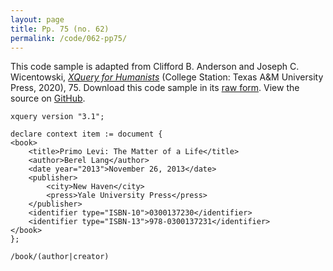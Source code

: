 ```yaml
---
layout: page
title: Pp. 75 (no. 62)
permalink: /code/062-pp75/
---
```


This code sample is adapted from Clifford B. Anderson and Joseph C. Wicentowski, 
[_XQuery for Humanists_](/) (College Station: Texas A&M University Press, 2020), 75. 
Download this code sample in its [raw form](/code/062-pp75/062-pp75.xq).
View the source on [GitHub](https://github.com/coding4humanists/xquery4humanists/blob/release/code/062-pp75/062-pp75.xq).

```xquery
xquery version "3.1";

declare context item := document {
<book>
    <title>Primo Levi: The Matter of a Life</title>
    <author>Berel Lang</author>
    <date year="2013">November 26, 2013</date>
    <publisher>
        <city>New Haven</city>
        <press>Yale University Press</press>
    </publisher>
    <identifier type="ISBN-10">0300137230</identifier>
    <identifier type="ISBN-13">978-0300137231</identifier>
</book>
};

/book/(author|creator)
```  
